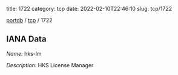 title: 1722
category: tcp
date: 2022-02-10T22:46:10
slug: tcp/1722

[portdb](/) / [tcp](/category/tcp.html) / 1722


## IANA Data

_Name:_ hks-lm

_Description:_ HKS License Manager

